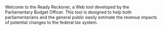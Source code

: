 Welcome to the Ready Reckoner, a Web tool developed by the Parliamentary Budget Officer. This tool is designed to help both parliamentarians and the general public easily estimate the revenue impacts of potential changes to the federal tax system.